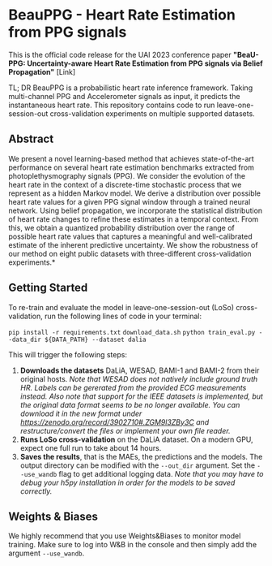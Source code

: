 # BeauPPG - Heart Rate Estimation from PPG signals

This is the official code release for the UAI 2023 conference paper **"BeaU-PPG: Uncertainty-aware Heart Rate Estimation from PPG signals via Belief Propagation"** [Link]

TL; DR
BeauPPG is a probabilistic heart rate inference framework. Taking multi-channel PPG and Accelerometer signals as input, it predicts the instantaneous heart rate. This repository contains code to run leave-one-session-out cross-validation experiments on multiple supported datasets.

## Abstract
 We present a novel learning-based method that achieves state-of-the-art performance on several heart rate estimation benchmarks extracted from photoplethysmography signals (PPG). We consider the evolution of the heart rate in the context of a discrete-time stochastic process that we represent as a hidden Markov model. We derive a distribution over possible heart rate values for a given PPG signal window through a trained neural network. Using belief propagation, we incorporate the statistical distribution of heart rate changes to refine these estimates in a temporal context. From this, we obtain a quantized probability distribution over the range of possible heart rate values that captures a meaningful and well-calibrated estimate of the inherent predictive uncertainty. We show the robustness of our method on eight public datasets with three-different cross-validation experiments.*


## Getting Started
To re-train and evaluate the model in leave-one-session-out (LoSo) cross-validation, run the following lines of code in your terminal:

`pip install -r requirements.txt`
 `download_data.sh`
`python train_eval.py --data_dir ${DATA_PATH} --dataset dalia `

This will trigger the following steps:
1. **Downloads the datasets** DaLiA, WESAD, BAMI-1 and BAMI-2 from their original hosts. *Note that WESAD does not natively include  ground truth HR. Labels can be gererated from the provided ECG measurements instead.  Also note that support for the IEEE datasets is implemented, but the original data format seems to be no longer available. You can download it in the new format under https://zenodo.org/record/3902710#.ZGM9l3ZBy3C and restructure/convert the files or implement your own file reader.*
2. **Runs LoSo cross-validation** on the DaLiA dataset. On a modern GPU, expect one full run to take about 14 hours.
3. **Saves the results**, that is the MAEs, the predictions and the models. The output directory can be modified with the `--out_dir` argument. Set the `--use_wandb` flag to get additional logging data. *Note that you may have to debug your h5py installation in order for the models to be saved correctly.*

## Weights & Biases

We highly recommend that you use Weights&Biases to monitor model training. Make sure to log into W&B in the console and then simply add the argument `--use_wandb`.


